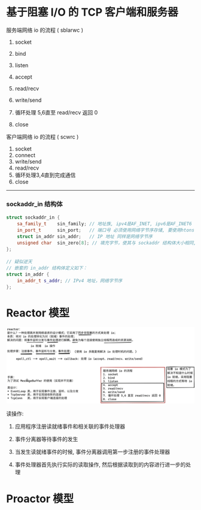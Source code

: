 # 基于阻塞 I/O 的 TCP 客户端和服务器

服务端网络 io 的流程 ( sblarwc )

1.   socket

2.   bind 

3.   listen 

4.   accept 

5.   read/recv 

6.   write/send 

7.   循环处理 5,6直至 read/recv 返回 0 

8.   close

客户端网络 io 的流程 ( scwrc )

1.   socket
2.   connect
3.   write/send
4.   read/recv
5.   循环处理3,4直到完成通信
6.   close







--------------

### sockaddr_in 结构体

```c++
struct sockaddr_in {
    sa_family_t    sin_family; // 地址族, ipv4是AF_INET, ipv6是AF_INET6
    in_port_t      sin_port;   // 端口号 必须使用网络字节序存储, 要使用htons()转换字节序
    struct in_addr sin_addr;   // IP 地址 同样是网络字节序
    unsigned char  sin_zero[8]; // 填充字节，使其与 sockaddr 结构体大小相同, 通常使用memset将它清零
};

// 疑似逆天
// 嵌套的 in_addr 结构体定义如下：
struct in_addr {
    in_addr_t s_addr; // IPv4 地址，网络字节序
};
```





# Reactor 模型

![image-20250731202554868](./常见并发服务器方案.assets/image-20250731202554868.png)

读操作:

1.   应用程序注册读就绪事件和相关联的事件处理器

2.   事件分离器等待事件的发生

3.   当发生读就绪事件的时候, 事件分离器调用第一步注册的事件处理器

4.   事件处理器首先执行实际的读取操作, 然后根据读取到的内容进行进一步的处理







# Proactor 模型